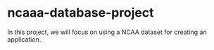 # ncaaa-database-project
In this project, we will focus on using a NCAA dataset for creating an application.
